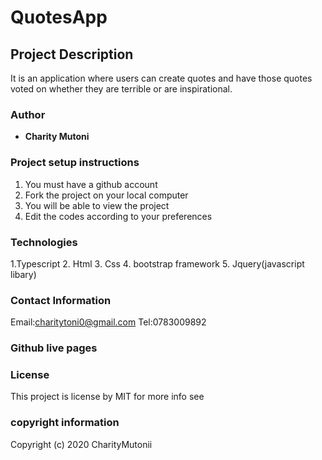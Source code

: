 # QuotesApp

## Project Description
It is an application where users can create quotes and have those quotes voted on whether they are terrible or are inspirational. 



### Author
 * **Charity Mutoni**
 
### Project setup instructions
 1. You must have a github account
 2. Fork the project on your local computer 
 3. You will be able to view the project
 4. Edit the codes according to your preferences
 
### Technologies
1.Typescript
2. Html
3. Css
4. bootstrap framework
5. Jquery(javascript libary)

### Contact Information  
Email:charitytoni0@gmail.com
Tel:0783009892

### Github live pages

### License 
This project is license  by MIT for more info see 

### copyright information
Copyright (c) 2020 CharityMutonii

